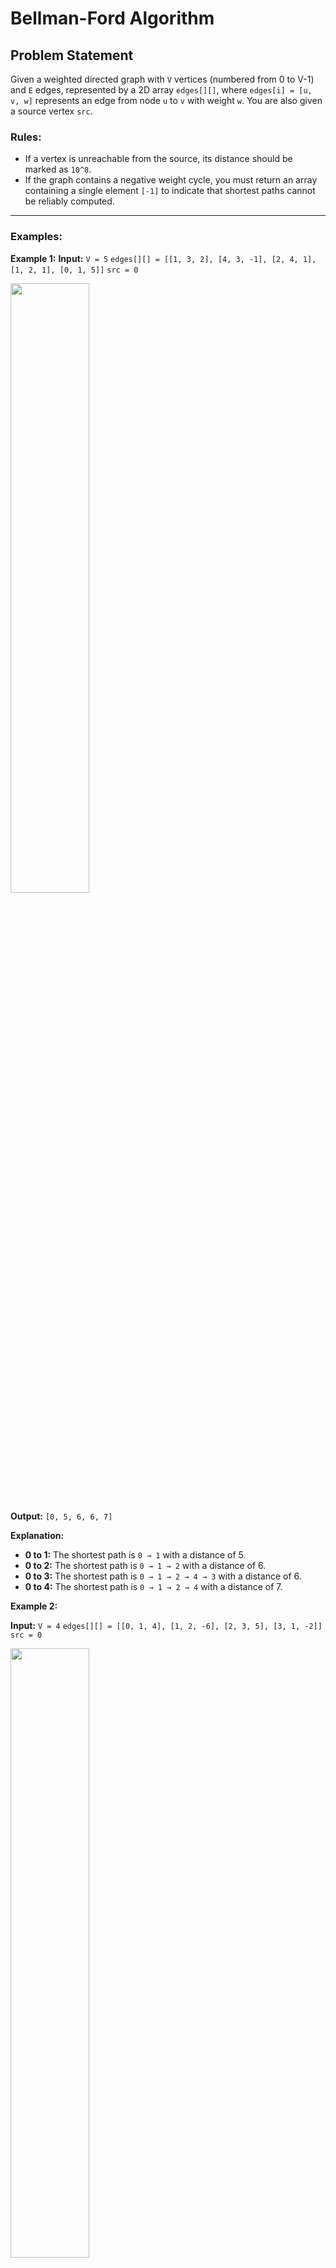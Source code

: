 # Bellman-Ford Algorithm

## Problem Statement

Given a weighted directed graph with `V` vertices (numbered from 0 to V-1) and `E` edges, represented by a 2D array `edges[][]`, where `edges[i] = [u, v, w]` represents an edge from node `u` to `v` with weight `w`. You are also given a source vertex `src`.


### Rules:
- If a vertex is unreachable from the source, its distance should be marked as `10^8`.
- If the graph contains a negative weight cycle, you must return an array containing a single element `[-1]` to indicate that shortest paths cannot be reliably computed.

---

### Examples:

**Example 1:**
**Input:** 
`V = 5`
`edges[][] = [[1, 3, 2], [4, 3, -1], [2, 4, 1], [1, 2, 1], [0, 1, 5]]`
`src = 0`

<img src="https://media.geeksforgeeks.org/img-practice/prod/addEditProblem/893096/Web/Other/blobid0_1744455175.jpg" width=50%>

**Output:** `[0, 5, 6, 6, 7]`

**Explanation:** 
- **0 to 1:** The shortest path is `0 → 1` with a distance of 5.
- **0 to 2:** The shortest path is `0 → 1 → 2` with a distance of 6.
- **0 to 3:** The shortest path is `0 → 1 → 2 → 4 → 3` with a distance of 6.
- **0 to 4:** The shortest path is `0 → 1 → 2 → 4` with a distance of 7.

**Example 2:**

**Input:** 
`V = 4`
`edges[][] = [[0, 1, 4], [1, 2, -6], [2, 3, 5], [3, 1, -2]]`
`src = 0`

<img src="https://media.geeksforgeeks.org/img-practice/prod/addEditProblem/893096/Web/Other/blobid1_1744455218.jpg" width=50%>

**Output:** `[-1]`

**Explanation:** The graph contains a negative weight cycle formed by the path `1 → 2 → 3 → 1`. The total weight of this cycle is `-6 + 5 - 2 = -3`, which is negative.

---

### Constraints:
- `1 ≤ V ≤ 100`
- `1 ≤ E = edges.size() ≤ V*(V-1)`
- `-1000 ≤ w ≤ 1000`
- `0 ≤ src < V`

---

## Approach

The Bellman-Ford algorithm is used to find the shortest paths from a single source vertex to all other vertices in a weighted directed graph. It is particularly useful because it can handle graphs with negative edge weights.

1.  **Initialization**:
    *   Create a distance array `dist` of size `V`.
    *   Initialize `dist[src]` to `0` and all other entries to a large value (e.g., `10^8`) to represent infinity.

2.  **Edge Relaxation**:
    *   Repeat the following process `V-1` times:
    *   For each edge `(u, v)` with weight `w` in the graph:
        *   If `dist[u] + w < dist[v]`, it means we have found a shorter path to `v` through `u`.
        *   Update the distance: `dist[v] = dist[u] + w`.
    *   This step is repeated `V-1` times because the longest possible shortest path in a graph with `V` vertices can have at most `V-1` edges.

3.  **Negative Weight Cycle Detection**:
    *   After the `V-1` iterations, perform one final iteration over all edges.
    *   For each edge `(u, v)` with weight `w`:
        *   If `dist[u] + w < dist[v]`, it implies that the path can still be shortened. This is only possible if there is a negative weight cycle in the graph.
        *   If such a condition is met, return an array `[-1]` to indicate the presence of a negative cycle.

4.  **Return Result**:
    *   If the final check for negative cycles passes without any updates, the `dist` array contains the shortest distances from the source.
    *   Return the `dist` array. Any vertex that still has the initial large value is unreachable from the source.
